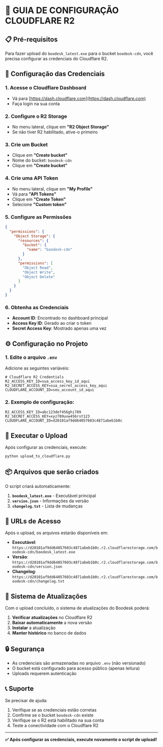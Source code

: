 # 🚀 GUIA DE CONFIGURAÇÃO CLOUDFLARE R2

## 📋 Pré-requisitos

Para fazer upload do `boodesk_latest.exe` para o bucket `boodesk-cdn`, você precisa configurar as credenciais do Cloudflare R2.

## 🔑 Configuração das Credenciais

### 1. Acesse o Cloudflare Dashboard
- Vá para [https://dash.cloudflare.com](https://dash.cloudflare.com)
- Faça login na sua conta

### 2. Configure o R2 Storage
- No menu lateral, clique em **"R2 Object Storage"**
- Se não tiver R2 habilitado, ative-o primeiro

### 3. Crie um Bucket
- Clique em **"Create bucket"**
- Nome do bucket: `boodesk-cdn`
- Clique em **"Create bucket"**

### 4. Crie uma API Token
- No menu lateral, clique em **"My Profile"**
- Vá para **"API Tokens"**
- Clique em **"Create Token"**
- Selecione **"Custom token"**

### 5. Configure as Permissões
```json
{
  "permissions": {
    "Object Storage": {
      "resources": {
        "bucket": {
          "name": "boodesk-cdn"
        }
      },
      "permissions": [
        "Object Read",
        "Object Write",
        "Object Delete"
      ]
    }
  }
}
```

### 6. Obtenha as Credenciais
- **Account ID**: Encontrado no dashboard principal
- **Access Key ID**: Gerado ao criar o token
- **Secret Access Key**: Mostrado apenas uma vez

## ⚙️ Configuração no Projeto

### 1. Edite o arquivo `.env`
Adicione as seguintes variáveis:

```env
# Cloudflare R2 Credentials
R2_ACCESS_KEY_ID=sua_access_key_id_aqui
R2_SECRET_ACCESS_KEY=sua_secret_access_key_aqui
CLOUDFLARE_ACCOUNT_ID=seu_account_id_aqui
```

### 2. Exemplo de configuração:
```env
R2_ACCESS_KEY_ID=abc123def456ghi789
R2_SECRET_ACCESS_KEY=xyz789uvw456rst123
CLOUDFLARE_ACCOUNT_ID=d20101af9dd64057603c4871abeb1b0c
```

## 🚀 Executar o Upload

Após configurar as credenciais, execute:

```bash
python upload_to_cloudflare.py
```

## 📦 Arquivos que serão criados

O script criará automaticamente:

1. **`boodesk_latest.exe`** - Executável principal
2. **`version.json`** - Informações da versão
3. **`changelog.txt`** - Lista de mudanças

## 🔗 URLs de Acesso

Após o upload, os arquivos estarão disponíveis em:

- **Executável**: `https://d20101af9dd64057603c4871abeb1b0c.r2.cloudflarestorage.com/boodesk-cdn/boodesk_latest.exe`
- **Versão**: `https://d20101af9dd64057603c4871abeb1b0c.r2.cloudflarestorage.com/boodesk-cdn/version.json`
- **Changelog**: `https://d20101af9dd64057603c4871abeb1b0c.r2.cloudflarestorage.com/boodesk-cdn/changelog.txt`

## 🎯 Sistema de Atualizações

Com o upload concluído, o sistema de atualizações do Boodesk poderá:

1. **Verificar atualizações** no Cloudflare R2
2. **Baixar automaticamente** a nova versão
3. **Instalar** a atualização
4. **Manter histórico** no banco de dados

## 🔒 Segurança

- As credenciais são armazenadas no arquivo `.env` (não versionado)
- O bucket está configurado para acesso público (apenas leitura)
- Uploads requerem autenticação

## 📞 Suporte

Se precisar de ajuda:
1. Verifique se as credenciais estão corretas
2. Confirme se o bucket `boodesk-cdn` existe
3. Verifique se o R2 está habilitado na sua conta
4. Teste a conectividade com o Cloudflare R2

---

**✅ Após configurar as credenciais, execute novamente o script de upload!**



